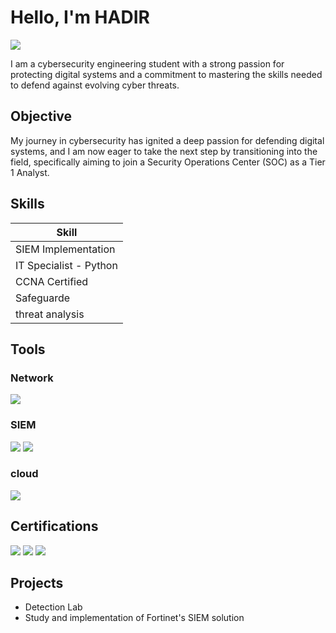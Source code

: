 # Hello, I'm HADIR
<a href="https://www.linkedin.com/in/hadir-ben-arbia-352760213/"><img src="https://img.shields.io/badge/-LinkedIn-0072b1?&style=for-the-badge&logo=linkedin&logoColor=white" /></a>



I am a cybersecurity engineering student with a strong passion for protecting digital systems and a commitment to mastering the skills needed to defend against evolving cyber threats.

## Objective


My journey in cybersecurity has ignited a deep passion for defending digital systems, and I am now eager to take the next step by transitioning into the field, specifically aiming to join a Security Operations Center (SOC) as a Tier 1 Analyst.

## Skills


| Skill                                        
|---------------------------
|SIEM Implementation       
| IT Specialist - Python   
| CCNA  Certified      
| Safeguarde    
| threat analysis                  


## Tools


### Network
<div>
    <img src="https://img.shields.io/badge/-Wireshark-1679A7?&style=for-the-badge&logo=Wireshark&logoColor=white" />
 
</div>



### SIEM
<div>
    <img src="https://img.shields.io/badge/-Microsoft_Sentinel-0078D4?&style=for-the-badge&logo=Microsoft&logoColor=white" />
    <img src="https://img.shields.io/badge/-Splunk-000000?&style=for-the-badge&logo=Splunk&logoColor=white" />
</div>

### cloud
<div>
    <img src="https://img.shields.io/badge/-Amazon_AWS-FF9900?&style=for-the-badge&logo=Amazon-AWS&logoColor=white" />
</div>

## Certifications

<img src="https://img.shields.io/badge/CCNA1-FF0000?&style=for-the-badge&logo=Cisco&logoColor=white" />
<img src="https://img.shields.io/badge/-introduction to cyber security-007ACC?&style=for-the-badge&logo=Cisco&logoColor=white" />
<img src="https://img.shields.io/badge/-IT Specialist Python-000080?&style=for-the-badge&logo=Certiport&logoColor=white" />

</div>

## Projects
- Detection Lab
- Study and implementation of Fortinet's SIEM solution

